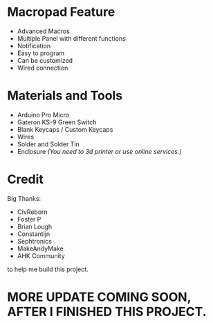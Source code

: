 # Macropad Feature
- Advanced Macros
- Multiple Panel with different functions
- Notification
- Easy to program
- Can be customized
- Wired connection

# Materials and Tools
- Arduino Pro Micro
- Gateron KS-9 Green Switch
- Blank Keycaps / Custom Keycaps
- Wires
- Solder and Solder Tin
- Enclosure *(You need to 3d printer or use online services.)*

# Credit
Big Thanks:
- CivReborn
- Foster P
- Brian Lough
- Constantijn
- Sephtronics
- MakeAndyMake
- AHK Community

to help me build this project.

# MORE UPDATE COMING SOON, AFTER I FINISHED THIS PROJECT.
